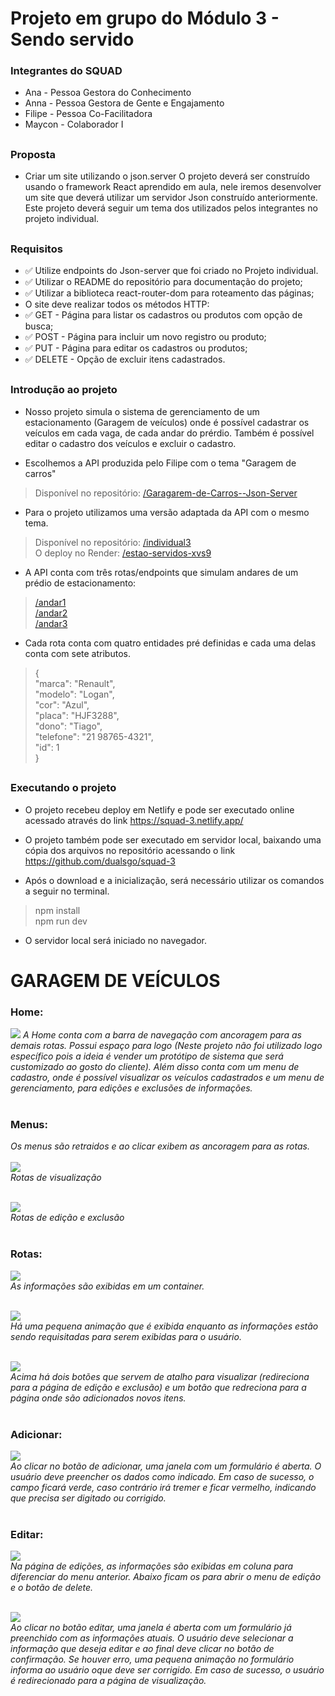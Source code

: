 # Projeto em grupo do Módulo 3 - Sendo servido

### Integrantes do SQUAD

- Ana - Pessoa Gestora do Conhecimento
- Anna - Pessoa Gestora de Gente e Engajamento
- Filipe - Pessoa Co-Facilitadora
- Maycon - Colaborador I

##

### Proposta

- Criar um site utilizando o json.server O projeto deverá ser construído usando o framework React aprendido em aula, nele iremos desenvolver um site que deverá utilizar um servidor Json construído anteriormente. Este projeto deverá seguir um tema dos utilizados pelos integrantes no projeto individual.

##

### Requisitos

- ✅ Utilize endpoints do Json-server que foi criado no Projeto individual.
- ✅ Utilizar o README do repositório para documentação do projeto;
- ✅ Utilizar a biblioteca react-router-dom para roteamento das páginas;
- O site deve realizar todos os métodos HTTP:
- ✅ GET - Página para listar os cadastros ou produtos com opção de busca;
- ✅ POST - Página para incluir um novo registro ou produto;
- ✅ PUT - Página para editar os cadastros ou produtos;
- ✅ DELETE - Opção de excluir itens cadastrados.

##

### Introdução ao projeto

- Nosso projeto simula o sistema de gerenciamento de um estacionamento (Garagem de veículos) onde é possível cadastrar os veículos em cada vaga, de cada andar do prérdio. Também é possível editar o cadastro dos veículos e excluir o cadastro.

- Escolhemos a API produzida pelo Filipe com o tema "Garagem de carros"

> Disponível no repositório: [/Garagarem-de-Carros--Json-Server](https://github.com/Lype3d/Garagem-de-Carros--Json-Server)

- Para o projeto utilizamos uma versão adaptada da API com o mesmo tema.

> Disponível no repositório: [/individual3](https://github.com/dualsgo/individual-3)<br>
> O deploy no Render:  [/estao-servidos-xvs9](https://estao-servidos-xvs9.onrender.com/)

- A API conta com três rotas/endpoints que simulam andares de um prédio de estacionamento:

 > [/andar1](https://estao-servidos-xvs9.onrender.com/andar1)<br>
> [/andar2](https://estao-servidos-xvs9.onrender.com/andar2)<br>
> [/andar3](https://estao-servidos-xvs9.onrender.com/andar3)

- Cada rota conta com quatro entidades pré definidas e cada uma delas conta com sete atributos.

> {<br>
    "marca": "Renault", <br>
    "modelo": "Logan",<br>
    "cor": "Azul",<br>
    "placa": "HJF3288",<br>
    "dono": "Tiago",<br>
    "telefone": "21 98765-4321",<br>
    "id": 1<br>
    }

##

### Executando o projeto

- O projeto recebeu deploy em Netlify e pode ser executado online acessado através do link <https://squad-3.netlify.app/>

- O projeto também pode ser executado em servidor local, baixando uma cópia dos arquivos no repositório acessando o link <https://github.com/dualsgo/squad-3>

- Após o download e a inicialização, será necessário utilizar os comandos a seguir no terminal.

>npm install<br>
>npm run dev

- O servidor local será iniciado no navegador.

##


# GARAGEM DE VEÍCULOS

### Home:
<img src="README/home.JPG">
<i>A Home conta com a barra de navegação com ancoragem para as demais rotas. Possui espaço para logo (Neste projeto não foi utilizado logo específico pois a ideia é vender um protótipo de sistema que será customizado ao gosto do cliente). Além disso conta com um menu de cadastro, onde é possível visualizar os veículos cadastrados e um menu de gerenciamento, para edições e exclusões de informações.</i><br><br>

### Menus: 
<i>Os menus são retraidos e ao clicar exibem as ancoragem para as rotas.</i><br><br>
<img src="README/menus1.JPG"><br>
<i>Rotas de visualização</i><br><br>

<img src="README/menus2.JPG"><br>
<i>Rotas de edição e exclusão</i><br><br>

### Rotas:

<img src="README/containerinfos.JPG"><br>
<i>As informações são exibidas em um container.</i><br><br>

<img src="README/animacao.JPG"><br>
<i>Há uma pequena animação que é exibida enquanto as informações estão sendo requisitadas para serem exibidas para o usuário.</i><br><br>

<img src="README/botoes.JPG"><br>
<i>Acima há dois botões que servem de atalho para visualizar (redireciona para a página de edição e exclusão) e um botão que redreciona para a página onde são adicionados novos itens.</i><br><br>

### Adicionar:

<img src="README/menuadd.JPG"><br>
<i>Ao clicar no botão de adicionar, uma janela com um formulário é aberta. O usuário deve preencher os dados como indicado. Em caso de sucesso, o campo ficará verde, caso contrário irá tremer e ficar vermelho, indicando que precisa ser digitado ou corrigido.</i><br><br>

### Editar:

<img src="README/infosedit.JPG"><br>
<i>Na página de edições, as informações são exibidas em coluna para diferenciar do menu anterior. Abaixo ficam os para abrir o menu de edição e o botão de delete.</i><br><br>

<img src="README/infoseditar.JPG"><br>
<i>Ao clicar no botão editar, uma janela é aberta com um formulário já preenchido com as informações atuais. O usuário deve selecionar a informação que deseja editar e ao final deve clicar no botão de confirmação. Se houver erro, uma pequena animação no formulário informa ao usuário oque deve ser corrigido. Em caso de sucesso, o usuário é redirecionado para a página de visualização.</i><br><br>